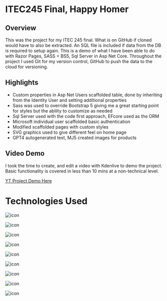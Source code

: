 
# ITEC245 Final, Happy Homer

## Overview

This was the project for my ITEC 245 final. What is on GitHub if cloned would have to also be extracted. An SQL file is included if data from the DB is required to setup again. This is a demo of what I have been able to do with Razor Pages, SASS + BS5, Sql Server in Asp Net Core. Throughout the project I used Git for my version control, GitHub to push the data to the cloud for versioning. 

## Highlights

- Custom properties in Asp Net Users scaffolded table, done by inheriting from the Identity User and setting additional properties
- Sass was used to override Bootstrap 5 giving me a great starting point for styles but the ability to customize as needed
- Sql Server used with the code first approach, EFcore used as the ORM
- Microsoft individual user scaffolded basic authentication
- Modified scaffolded pages with custom styles
- SVG graphics used to give different feel on home page
- GPT4 autogenerated text, MJ5 created images for products

## Video Demo

I took the time to create, and edit a video with Kdenlive to demo the project. Basic functionality is covered in less than 10 mins at a non-technical level.

[YT Project Demo Here](https://youtu.be/f9pPbKPn038)

# Technologies Used

![icon](https://cdn.jsdelivr.net/gh/devicons/devicon/icons/dotnetcore/dotnetcore-original.svg)

![icon](https://cdn.jsdelivr.net/gh/devicons/devicon/icons/csharp/csharp-original.svg)

![icon](https://cdn.jsdelivr.net/gh/devicons/devicon/icons/microsoftsqlserver/microsoftsqlserver-plain-wordmark.svg)

![icon](https://cdn.jsdelivr.net/gh/devicons/devicon/icons/sass/sass-original.svg)

![icon](https://cdn.jsdelivr.net/gh/devicons/devicon/icons/bootstrap/bootstrap-original-wordmark.svg)

![icon](https://cdn.jsdelivr.net/gh/devicons/devicon/icons/visualstudio/visualstudio-plain-wordmark.svg)


![icon](https://cdn.jsdelivr.net/gh/devicons/devicon/icons/github/github-original-wordmark.svg)

![icon](https://cdn.jsdelivr.net/gh/devicons/devicon/icons/html5/html5-original-wordmark.svg)

![icon](https://cdn.jsdelivr.net/gh/devicons/devicon/icons/git/git-plain-wordmark.svg)
